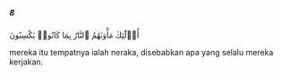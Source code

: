 ##### 8

<span class="ayah">أُو۟لَٰٓئِكَ مَأْوَىٰهُمُ ٱلنَّارُ بِمَا كَانُوا۟ يَكْسِبُونَ</span>

<span class="ayah_translation">mereka itu tempatnya ialah neraka, disebabkan apa yang selalu mereka kerjakan.</span>
